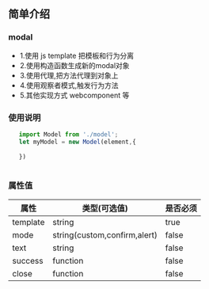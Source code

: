 ##  简单介绍

 ### modal
 
 * 1.使用 js template 把模板和行为分离
 * 2.使用构造函数生成新的modal对象
 * 3.使用代理,把方法代理到对象上
 * 4.使用观察者模式,触发行为方法
 * 5.其他实现方式 webcomponent 等
 
 ### 使用说明
 
 ```javascript
    import Model from './model';
    let myModel = new Model(element,{
        
    })
    
```

  ### 属性值
  
  属性  | 类型(可选值) | 是否必须  
   ------------- | ------------- | ---
  template | string                       | true  |
  mode     | string(custom,confirm,alert) | false |  
  text     | string                       | false |
  success  | function                     | false |
  close    | function                     | false |
